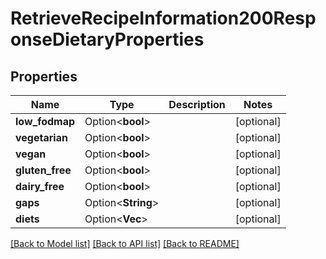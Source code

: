 # RetrieveRecipeInformation200ResponseDietaryProperties

## Properties

Name | Type | Description | Notes
------------ | ------------- | ------------- | -------------
**low_fodmap** | Option<**bool**> |  | [optional]
**vegetarian** | Option<**bool**> |  | [optional]
**vegan** | Option<**bool**> |  | [optional]
**gluten_free** | Option<**bool**> |  | [optional]
**dairy_free** | Option<**bool**> |  | [optional]
**gaps** | Option<**String**> |  | [optional]
**diets** | Option<**Vec<String>**> |  | [optional]

[[Back to Model list]](../README.md#documentation-for-models) [[Back to API list]](../README.md#documentation-for-api-endpoints) [[Back to README]](../README.md)


